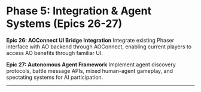 # Phase 5: Integration & Agent Systems (Epics 26-27)

**Epic 26: AOConnect UI Bridge Integration**
Integrate existing Phaser interface with AO backend through AOConnect, enabling current players to access AO benefits through familiar UI.

**Epic 27: Autonomous Agent Framework**
Implement agent discovery protocols, battle message APIs, mixed human-agent gameplay, and spectating systems for AI participation.

---
